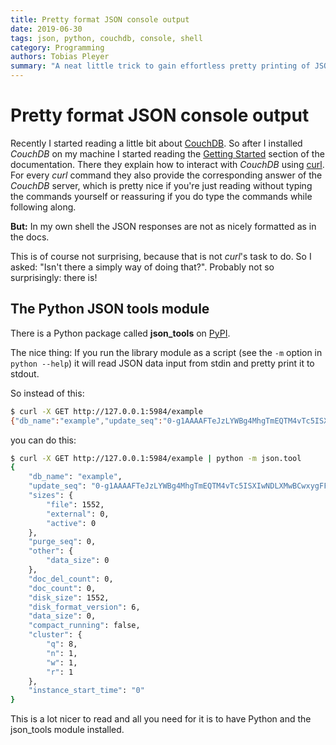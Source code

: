 ```yaml
---
title: Pretty format JSON console output
date: 2019-06-30
tags: json, python, couchdb, console, shell
category: Programming
authors: Tobias Pleyer
summary: "A neat little trick to gain effortless pretty printing of JSON output in your shell"
---
```


# Pretty format JSON console output

Recently I started reading a little bit about
[CouchDB](http://docs.couchdb.org/en/stable/index.html). So after I installed
*CouchDB* on my machine I started reading the
[Getting Started](http://docs.couchdb.org/en/stable/intro/tour.html)
section of the documentation. There they explain how to interact with *CouchDB*
using [curl](https://curl.haxx.se/). For every *curl* command they also
provide the corresponding answer of the *CouchDB* server, which is pretty nice
if you're just reading without typing the commands yourself or reassuring if
you do type the commands while following along.

**But:** In my own shell the JSON responses are not as nicely formatted as in
the docs.

This is of course not surprising, because that is not *curl*'s task to do. So I
asked: "Isn't there a simply way of doing that?". Probably not so surprisingly:
there is!

## The Python JSON tools module

There is a Python package called **json\_tools** on
[PyPI](https://pypi.org/project/json_tools/).

The nice thing: If you run the library module as a script (see the `-m` option
in `python --help`) it will read JSON data input from stdin and pretty print it
to stdout.

So instead of this:

```bash
$ curl -X GET http://127.0.0.1:5984/example                         
{"db_name":"example","update_seq":"0-g1AAAAFTeJzLYWBg4MhgTmEQTM4vTc5ISXIwNDLXMwBCwxygFFMiQ5L8____sxIZ8ChKUgCSSfaE1TmA1MUTVpcAUldPUF0eC5BkaABSQKXziVG7AKJ2PzFqD0DU3idG7QOIWpB7swBegl6O","sizes":{"file":1552,"external":0,"active":0},"purge_seq":0,"other":{"data_size":0},"doc_del_count":0,"doc_count":0,"disk_size":1552,"disk_format_version":6,"data_size":0,"compact_running":false,"cluster":{"q":8,"n":1,"w":1,"r":1},"instance_start_time":"0"}
```

you can do this:

```bash
$ curl -X GET http://127.0.0.1:5984/example | python -m json.tool 
{
    "db_name": "example",
    "update_seq": "0-g1AAAAFTeJzLYWBg4MhgTmEQTM4vTc5ISXIwNDLXMwBCwxygFFMiQ5L8____sxIZ8ChKUgCSSfaE1TmA1MUTVpcAUldPUF0eC5BkaABSQKXziVG7AKJ2PzFqD0DU3idG7QOIWpB7swBegl6O",
    "sizes": {
        "file": 1552,
        "external": 0,
        "active": 0
    },
    "purge_seq": 0,
    "other": {
        "data_size": 0
    },
    "doc_del_count": 0,
    "doc_count": 0,
    "disk_size": 1552,
    "disk_format_version": 6,
    "data_size": 0,
    "compact_running": false,
    "cluster": {
        "q": 8,
        "n": 1,
        "w": 1,
        "r": 1
    },
    "instance_start_time": "0"
}

```

This is a lot nicer to read and all you need for it is to have Python and the
json_tools module installed.
